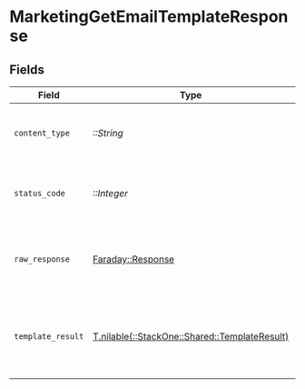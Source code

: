 # MarketingGetEmailTemplateResponse


## Fields

| Field                                                                                  | Type                                                                                   | Required                                                                               | Description                                                                            |
| -------------------------------------------------------------------------------------- | -------------------------------------------------------------------------------------- | -------------------------------------------------------------------------------------- | -------------------------------------------------------------------------------------- |
| `content_type`                                                                         | *::String*                                                                             | :heavy_check_mark:                                                                     | HTTP response content type for this operation                                          |
| `status_code`                                                                          | *::Integer*                                                                            | :heavy_check_mark:                                                                     | HTTP response status code for this operation                                           |
| `raw_response`                                                                         | [Faraday::Response](https://www.rubydoc.info/gems/faraday/Faraday/Response)            | :heavy_check_mark:                                                                     | Raw HTTP response; suitable for custom response parsing                                |
| `template_result`                                                                      | [T.nilable(::StackOne::Shared::TemplateResult)](../../models/shared/templateresult.md) | :heavy_minus_sign:                                                                     | The email template with the given identifier was retrieved.                            |